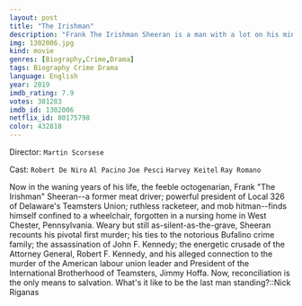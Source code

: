 ```yaml
---
layout: post
title: "The Irishman"
description: "Frank The Irishman Sheeran is a man with a lot on his mind. The former labor union high official and hitman, learned to kill serving in Italy during the Second World War. He now looks back on his life and the hits that defined his mob career, maintaining connections with the Bufalino crime family. In particular, the part he claims to have played in the disappearance of his life-long friend, Jimmy Hoffa, the former president of the International Brotherhood of Teamsters, who mysteriously vanished in late July 1975 at the.."
img: 1302006.jpg
kind: movie
genres: [Biography,Crime,Drama]
tags: Biography Crime Drama 
language: English
year: 2019
imdb_rating: 7.9
votes: 301283
imdb_id: 1302006
netflix_id: 80175798
color: 432818
---
```

Director: `Martin Scorsese`  

Cast: `Robert De Niro` `Al Pacino` `Joe Pesci` `Harvey Keitel` `Ray Romano` 

Now in the waning years of his life, the feeble octogenarian, Frank "The Irishman" Sheeran--a former meat driver; powerful president of Local 326 of Delaware's Teamsters Union; ruthless racketeer, and mob hitman--finds himself confined to a wheelchair, forgotten in a nursing home in West Chester, Pennsylvania. Weary but still as-silent-as-the-grave, Sheeran recounts his pivotal first murder; his ties to the notorious Bufalino crime family; the assassination of John F. Kennedy; the energetic crusade of the Attorney General, Robert F. Kennedy, and his alleged connection to the murder of the American labour union leader and President of the International Brotherhood of Teamsters, Jimmy Hoffa. Now, reconciliation is the only means to salvation. What's it like to be the last man standing?::Nick Riganas